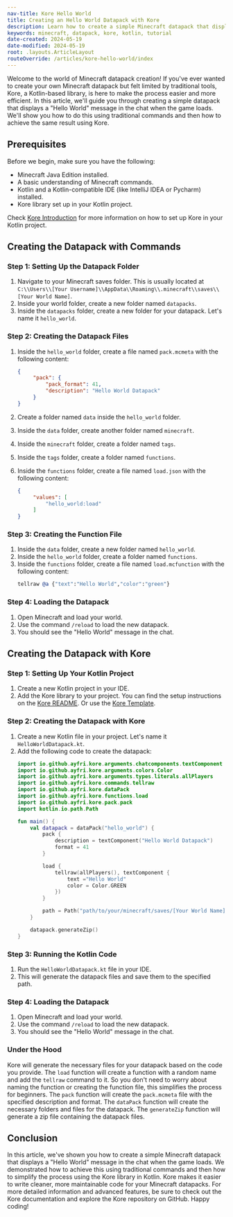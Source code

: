 ```yaml
---
nav-title: Kore Hello World
title: Creating an Hello World Datapack with Kore
description: Learn how to create a simple Minecraft datapack that displays a "Hello World" message using the Kore library.
keywords: minecraft, datapack, kore, kotlin, tutorial
date-created: 2024-05-19
date-modified: 2024-05-19
root: .layouts.ArticleLayout
routeOverride: /articles/kore-hello-world/index
---
```


Welcome to the world of Minecraft datapack creation! If you've ever wanted to create your own Minecraft datapack but felt limited by
traditional tools, Kore, a Kotlin-based library, is here to make the process easier and more efficient. In this article, we'll guide you
through creating a simple datapack that displays a "Hello World" message in the chat when the game loads. We'll show you how to do this
using traditional commands and then how to achieve the same result using Kore.

## Prerequisites

Before we begin, make sure you have the following:

- Minecraft Java Edition installed.
- A basic understanding of Minecraft commands.
- Kotlin and a Kotlin-compatible IDE (like IntelliJ IDEA or Pycharm) installed.
- Kore library set up in your Kotlin project.

Check [Kore Introduction](https://ayfri.com/articles/kore-introduction/) for more information on how to set up Kore in your Kotlin project.

## Creating the Datapack with Commands

### Step 1: Setting Up the Datapack Folder

1. Navigate to your Minecraft saves folder. This is usually located
   at `C:\\Users\\[Your Username]\\AppData\\Roaming\\.minecraft\\saves\\[Your World Name]`.
2. Inside your world folder, create a new folder named `datapacks`.
3. Inside the `datapacks` folder, create a new folder for your datapack. Let's name it `hello_world`.

### Step 2: Creating the Datapack Files

1. Inside the `hello_world` folder, create a file named `pack.mcmeta` with the following content:
   ```json
   {
        "pack": {
            "pack_format": 41,
            "description": "Hello World Datapack"
        }
   }
   ```

2. Create a folder named `data` inside the `hello_world` folder.
3. Inside the `data` folder, create another folder named `minecraft`.
4. Inside the `minecraft` folder, create a folder named `tags`.
5. Inside the `tags` folder, create a folder named `functions`.
6. Inside the `functions` folder, create a file named `load.json` with the following content:
   ```json
   {
        "values": [
            "hello_world:load"
        ]
   }
   ```

### Step 3: Creating the Function File

1. Inside the `data` folder, create a new folder named `hello_world`.
2. Inside the `hello_world` folder, create a folder named `functions`.
3. Inside the `functions` folder, create a file named `load.mcfunction` with the following content:
    ```llvm
    tellraw @a {"text":"Hello World","color":"green"}
    ```

### Step 4: Loading the Datapack

1. Open Minecraft and load your world.
2. Use the command `/reload` to load the new datapack.
3. You should see the "Hello World" message in the chat.

## Creating the Datapack with Kore

### Step 1: Setting Up Your Kotlin Project

1. Create a new Kotlin project in your IDE.
2. Add the Kore library to your project. You can find the setup instructions on
   the [Kore README](https://github.com/Ayfri/Kore/blob/master/README.md#getting-started). Or use
   the [Kore Template](https://github.com/Ayfri/Kore-Template).

### Step 2: Creating the Datapack with Kore

1. Create a new Kotlin file in your project. Let's name it `HelloWorldDatapack.kt`.
2. Add the following code to create the datapack:
   ```kotlin
   import io.github.ayfri.kore.arguments.chatcomponents.textComponent
   import io.github.ayfri.kore.arguments.colors.Color
   import io.github.ayfri.kore.arguments.types.literals.allPlayers
   import io.github.ayfri.kore.commands.tellraw
   import io.github.ayfri.kore.dataPack
   import io.github.ayfri.kore.functions.load
   import io.github.ayfri.kore.pack.pack
   import kotlin.io.path.Path

   fun main() {
	   val datapack = dataPack("hello_world") {
		   pack {
			   description = textComponent("Hello World Datapack")
			   format = 41
		   }

		   load {
			   tellraw(allPlayers(), textComponent {
				   text ="Hello World"
				   color = Color.GREEN
			   })
		   }

		   path = Path("path/to/your/minecraft/saves/[Your World Name]/datapacks")
	   }

	   datapack.generateZip()
   }
   ```

### Step 3: Running the Kotlin Code

1. Run the `HelloWorldDatapack.kt` file in your IDE.
2. This will generate the datapack files and save them to the specified path.

### Step 4: Loading the Datapack

1. Open Minecraft and load your world.
2. Use the command `/reload` to load the new datapack.
3. You should see the "Hello World" message in the chat.

### Under the Hood

Kore will generate the necessary files for your datapack based on the code you provide. The `load` function will create a function with a
random name and add the `tellraw` command to it. So you don't need to worry about naming the function or creating the function file, this
simplifies the process for beginners. The `pack` function will create the `pack.mcmeta` file with the specified description and format.
The `dataPack` function will create the necessary folders and files for the datapack. The `generateZip` function will generate a zip file
containing the datapack files.

## Conclusion

In this article, we've shown you how to create a simple Minecraft datapack that displays a "Hello World" message in the chat when the game
loads. We demonstrated how to achieve this using traditional commands and then how to simplify the process using the Kore library in Kotlin.
Kore makes it easier to write cleaner, more maintainable code for your Minecraft datapacks. For more detailed information and advanced
features, be sure to check out the Kore documentation and explore the Kore repository on GitHub. Happy coding!
